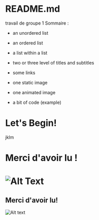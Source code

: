 # README.md
travail de groupe 1
Sommaire :
* an unordered list

* an ordered list

* a list within a list

* two or three level of titles and subtitles

* some links

* one static image

* one animated image

* a bit of code (example)












# Let's Begin!

















jklm






















# **Merci d'avoir lu !**
![Alt Text](https://media.giphy.com/media/3ohjUTvwPpXtvCt1f2/giphy.gif)
=======






## **Merci d'avoir lu!**
![Alt text](https://github.com/julie1030/README.md/blob/29d77fd56cdb3530d82cbd43a611a4cc9c0ff969/giphy%20(1).gif)



